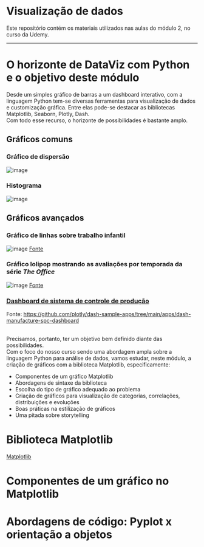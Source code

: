 # **Visualização de dados**
Este repositório contém os materiais utilizados nas aulas do módulo 2, no curso da Udemy.
***

# **O horizonte de DataViz com Python e o objetivo deste módulo**

Desde um simples gráfico de barras a um dashboard interativo, com a linguagem Python tem-se diversas ferramentas para visualização de dados e customização gráfica. Entre elas pode-se destacar as bibliotecas Matplotlib, Seaborn, Plotly, Dash.
<br>
Com todo esse recurso, o horizonte de possibilidades é bastante amplo. 
<br>

## **Gráficos comuns**
### Gráfico de dispersão
![image](https://github.com/lucas-mdsena/python_udemy_module_3/assets/93884007/6df57e1e-d100-4da7-8a2b-28b802092961)
<br>
### Histograma
![image](https://github.com/lucas-mdsena/python_udemy_module_3/assets/93884007/19f057eb-9c29-474e-b32f-bf6cd0683b1c)

## **Gráficos avançados**
### Gráfico de linhas sobre trabalho infantil
![image](https://github.com/lucas-mdsena/python_udemy_module_3/assets/93884007/d2258955-fc8c-4272-b0db-d9ebf6769a3f)
[Fonte](https://python-graph-gallery.com/web-lineplots-and-area-chart-the-economist/)
<br>
### Gráfico lolipop mostrando as avaliações por temporada da série *The Office*
![image](https://github.com/lucas-mdsena/python_udemy_module_3/assets/93884007/3dc60a74-a7bf-4872-807a-78f7188abf4d)
[Fonte](https://python-graph-gallery.com/web-lollipop-plot-with-python-the-office/)
<br>
### [Dashboard de sistema de controle de produção](https://dash.gallery/dash-manufacture-spc-dashboard/)
Fonte: https://github.com/plotly/dash-sample-apps/tree/main/apps/dash-manufacture-spc-dashboard
<br>
<br>

Precisamos, portanto, ter um objetivo bem definido diante das possibilidades.<br>
Com o foco do nosso curso sendo uma abordagem ampla sobre a linguagem Python para análise de dados, vamos estudar, neste módulo, a criação de gráficos com a biblioteca Matplotlib, especificamente:
- Componentes de um gráfico Matplotlib
- Abordagens de sintaxe da biblioteca
- Escolha do tipo de gráfico adequado ao problema
- Criação de gráficos para visualização de categorias, correlações, distribuições e evoluções
- Boas práticas na estilização de gráficos
- Uma pitada sobre storytelling



# **Biblioteca Matplotlib**
[Matplotlib](https://matplotlib.org/)

# **Componentes de um gráfico no Matplotlib**

# **Abordagens de código: Pyplot x orientação a objetos**
